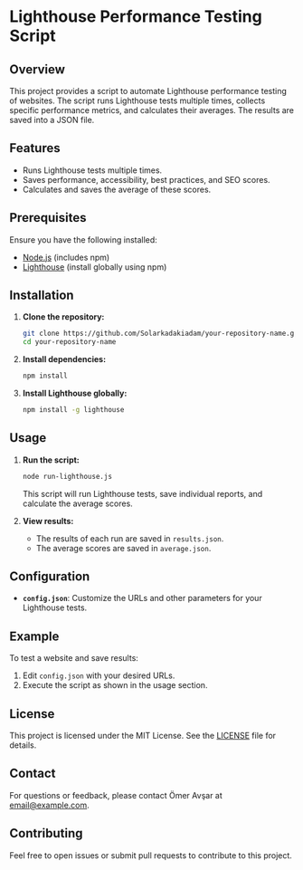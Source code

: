 # Lighthouse Performance Testing Script

## Overview

This project provides a script to automate Lighthouse performance testing of websites. The script runs Lighthouse tests multiple times, collects specific performance metrics, and calculates their averages. The results are saved into a JSON file.

## Features

- Runs Lighthouse tests multiple times.
- Saves performance, accessibility, best practices, and SEO scores.
- Calculates and saves the average of these scores.

## Prerequisites

Ensure you have the following installed:

- [Node.js](https://nodejs.org/) (includes npm)
- [Lighthouse](https://github.com/GoogleChrome/lighthouse) (install globally using npm)

## Installation

1. **Clone the repository:**

   ```bash
   git clone https://github.com/Solarkadakiadam/your-repository-name.git
   cd your-repository-name
   ```

2. **Install dependencies:**

   ```bash
   npm install
   ```

3. **Install Lighthouse globally:**

   ```bash
   npm install -g lighthouse
   ```

## Usage

1. **Run the script:**

   ```bash
   node run-lighthouse.js
   ```

   This script will run Lighthouse tests, save individual reports, and calculate the average scores.

2. **View results:**

   - The results of each run are saved in `results.json`.
   - The average scores are saved in `average.json`.

## Configuration

- **`config.json`**: Customize the URLs and other parameters for your Lighthouse tests.

## Example

To test a website and save results:

1. Edit `config.json` with your desired URLs.
2. Execute the script as shown in the usage section.

## License

This project is licensed under the MIT License. See the [LICENSE](LICENSE) file for details.

## Contact

For questions or feedback, please contact Ömer Avşar at [email@example.com](mailto:email@example.com).

## Contributing

Feel free to open issues or submit pull requests to contribute to this project.
